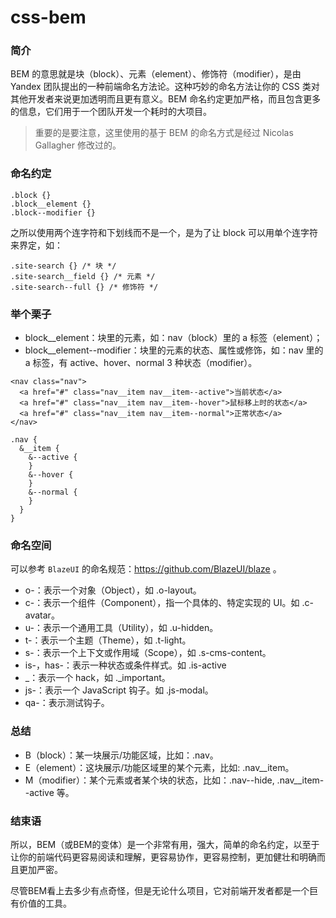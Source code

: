 # css-bem

### 简介

BEM 的意思就是块（block）、元素（element）、修饰符（modifier），是由 Yandex 团队提出的一种前端命名方法论。这种巧妙的命名方法让你的 CSS 类对其他开发者来说更加透明而且更有意义。BEM 命名约定更加严格，而且包含更多的信息，它们用于一个团队开发一个耗时的大项目。

> 重要的是要注意，这里使用的基于 BEM 的命名方式是经过 Nicolas Gallagher 修改过的。

### 命名约定

```
.block {}
.block__element {}
.block--modifier {}
```

之所以使用两个连字符和下划线而不是一个，是为了让 block 可以用单个连字符来界定，如：

```
.site-search {} /* 块 */
.site-search__field {} /* 元素 */
.site-search--full {} /* 修饰符 */
```

### 举个栗子

- block__element：块里的元素，如：nav（block）里的 a 标签（element）；
- block__element--modifier：块里的元素的状态、属性或修饰，如：nav 里的 a 标签，有 active、hover、normal 3 种状态（modifier）。

```
<nav class="nav">
  <a href="#" class="nav__item nav__item--active">当前状态</a>
  <a href="#" class="nav__item nav__item--hover">鼠标移上时的状态</a>
  <a href="#" class="nav__item nav__item--normal">正常状态</a>
</nav>
```

```
.nav {
  &__item {
    &--active {
    }
    &--hover {
    }
    &--normal {
    }
  }
}
```

### 命名空间

可以参考 `BlazeUI` 的命名规范：<https://github.com/BlazeUI/blaze> 。

- o-：表示一个对象（Object），如 .o-layout。
- c-：表示一个组件（Component），指一个具体的、特定实现的 UI。如 .c-avatar。
- u-：表示一个通用工具（Utility），如 .u-hidden。
- t-：表示一个主题（Theme），如 .t-light。
- s-：表示一个上下文或作用域（Scope），如 .s-cms-content。
- is-，has-：表示一种状态或条件样式。如 .is-active
- _：表示一个 hack，如 ._important。
- js-：表示一个 JavaScript 钩子。如 .js-modal。
- qa-：表示测试钩子。

### 总结

- B（block）：某一块展示/功能区域，比如：.nav。
- E（element）：这块展示/功能区域里的某个元素，比如: .nav__item。
- M（modifier）：某个元素或者某个块的状态，比如：.nav--hide, .nav__item--active 等。

### 结束语

所以，BEM（或BEM的变体）是一个非常有用，强大，简单的命名约定，以至于让你的前端代码更容易阅读和理解，更容易协作，更容易控制，更加健壮和明确而且更加严密。

尽管BEM看上去多少有点奇怪，但是无论什么项目，它对前端开发者都是一个巨有价值的工具。